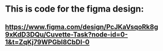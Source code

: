 # This is code for the figma design:
## https://www.figma.com/design/PcJKaVsqoRk8g9xKdD3DQu/Cuvette-Task?node-id=0-1&t=ZqKj79WPGbI8CbDI-0

